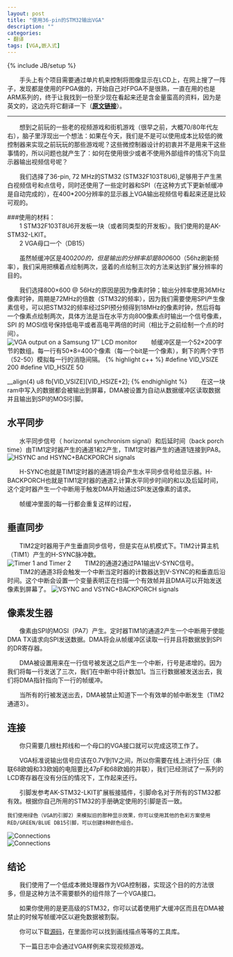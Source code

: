 ```yaml
---
layout: post
title: "使用36-pin的STM32输出VGA"
description: ""
categories: 
- 翻译
tags: [VGA,嵌入式]
---
```

{% include JB/setup %}

　　手头上有个项目需要通过单片机来控制将图像显示在LCD上，在网上搜了一阵子，发现都是使用的FPGA做的，开始自己对FPGA不是很熟，一直在用的也是ARM系列的，终于让我找到一份至少现在看起来还是含金量蛮高的资料，因为是英文的，这边先将它翻译一下（[**原文链接**](http://www.artekit.eu/vga-output-using-a-36-pin-stm32/)）。  

----------

　　想到之前玩的一些老的视频游戏和街机游戏（很早之前，大概70/80年代左右），脑子里浮现出一个想法：如果在今天，我们是不是可以使用成本比较低的微控制器来实现之前玩玩的那些游戏呢？这些微控制器设计的初衷并不是用来干这些事情的，所以问题也就产生了：如何在使用很少或者不使用外部组件的情况下向显示器输出视频信号呢？

　　我们选择了36-pin, 72 MHz的STM32 (STM32F103T8U6),足够用于产生黑白视频信号和点信号，同时还使用了一些定时器和SPI（在这种方式下更新帧缓冲是自动完成的），在400*200分辨率的显示器上VGA输出视频信号看起来还是比较可观的。

###使用的材料：  
　　1 STM32F103T8U6开发板一块（或者同类型的开发板）。我们使用的是AK-STM32-LKIT。  
　　2 VGA母口一个（DB15）

　　虽然帧缓冲区是400*200的，但是输出的分辨率却是800*600（56hz刷新频率），我们采用把横着点绘制两次，竖着的点绘制三次的方法来达到扩展分辨率的目的。  

　　我们选择800×600 @ 56Hz的原因是因为像素时钟；输出分辨率使用36MHz像素时钟，周期是72MHz的倍数（STM32的频率），因为我们需要使用SPI产生像素信号，可以把STM32的频率经过SPI预分频得到18MHz的像素时钟，然后将每一个像素点绘制两次，具体方法是当在水平方向800像素点时输出一个信号像素，SPI 的 MOSI信号保持低电平或者高电平两倍的时间（相比于之前绘制一个点的时间）。  
![VGA output on a Samsung 17″ LCD monitor](http://github-blog.qiniudn.com/2014-04-20-VGA-output-using-arm-1.png-BlogPic)
　　帧缓冲区是一个52×200字节的数组。每一行有50*8=400个像素（每一个bit是一个像素），剩下的两个字节（52-50）模拟每一行的消隐间隔。
{% highlight c++ %}
#define VID_VSIZE 200
#define VID_HSIZE 50
 
__align(4) u8 fb[VID_VSIZE][VID_HSIZE+2];
{% endhighlight %}
　　在这一块ram中写入的数据都会被输出到屏幕，DMA被设置为自动从数据缓冲区读取数据并且输出到SPI的MOSI引脚。
 ## 水平同步 ##
　　水平同步信号（ horizontal synchronism signal）和后延时间（back porch time）由TIM1定时器产生的通道1和2产生，TIM1定时器产生的通道1连接到PA8。
![HSYNC and HSYNC+BACKPORCH signals ](http://github-blog.qiniudn.com/2014-04-20-VGA-output-using-arm-2.png-BlogPic)  

　　H-SYNC也就是TIM1定时器的通道1将会产生水平同步信号给显示器。H-BACKPORCH也就是TIM1定时器的通道2,计算水平同步时间的和以及后延时间，这个定时器产生一个中断用于触发DMA开始通过SPI发送像素的请求。

　　帧缓冲里面的每一行都会重复这样的过程，
## 垂直同步 ##
　　TIM2定时器用于产生垂直同步信号，但是实在从机模式下。TIM2计算主机（TIM1）产生的H-SYNC脉冲数。  
![Timer 1 and Timer 2](http://github-blog.qiniudn.com/2014-04-20-VGA-output-using-arm-3.png-BlogPic)
　　TIM2的通道2通过PA1输出V-SYNC信号。  
　　TIM2的通道3将会触发一个中断当定时器的计数器达到V-SYNC的和垂直后沿时间。这个中断会设置一个变量表明正在扫描一个有效帧并且DMA可以开始发送像素到屏幕了。
![VSYNC and VSYNC+BACKPORCH signals ](http://github-blog.qiniudn.com/2014-04-20-VGA-output-using-arm-4.png-BlogPic)  
## 像素发生器 ##
　　像素由SPI的MOSI（PA7）产生。定时器TIM1的通道2产生一个中断用于使能DMA TX请求向SPI发送数据。DMA将会从帧缓冲区读取一行并且将数据放到SPI的DR寄存器。

　　DMA被设置用来在一行信号被发送之后产生一个中断，行号是递增的。因为我们将每一行发送了三次，我们在中断中将计数加1。当三行数据被发送出去，我们将DMA指针指向下一行的帧缓冲。  

　　当所有的行被发送出去，DMA被禁止知道下一个有效单的帧中断发生（TIM2通道3）。  
## 连接 ##
　　你只需要几根杜邦线和一个母口的VGA接口就可以完成这项工作了。  

　　VGA标准说输出信号应该在0.7V到1V之间，所以你需要在线上进行分压（串联68欧姆和33欧姆的电阻要比47pF和68欧姆的并联），我们已经测试了一系列的LCD寄存器在没有分压的情况下，工作起来还行。  

　　引脚发参考AK-STM32-LKIT扩展板接插件，引脚命名对于所有的STM32都有效。根据你自己所用的STM32的手册确定使用的引脚是否一致。

	我们使用绿色（VGA的引脚2）来模拟旧的那种显示效果，你可以使用其他的色彩方案使用RED/GREEN/BLUE DB15引脚，可以创建8种颜色组合。
![Connections](http://github-blog.qiniudn.com/2014-04-20-VGA-output-using-arm-5.png-BlogPic)  
![Connections](http://github-blog.qiniudn.com/2014-04-20-VGA-output-using-arm-6.png-BlogPic)  
## 结论 ##
　　我们使用了一个低成本微处理器作为VGA控制器，实现这个目的的方法很多，但是这种方法不需要额外的组件除了一个VGA接口。

　　如果你使用的是更高级的STM32，你可以试着使用扩大缓冲区而且在DMA被禁止的时候写帧缓冲区以避免数据被割裂。

　　你可以下载[源码](http://www.artekit.eu/resources/blog/artekit_vga.zip)，在里面你可以找到画线描点等等的工具库。  

　　下一篇日志中会通过VGA样例来实现视频游戏。
　　